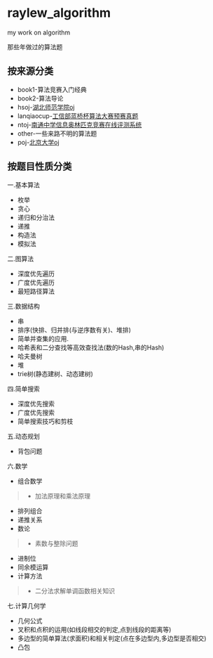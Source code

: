 # raylew_algorithm
my work on algorithm

那些年做过的算法题
## 按来源分类
* book1-算法竞赛入门经典
* book2-算法导论
* hsoj-[湖北师范学院oj](http://www.cs.hbnu.edu.cn/hsoj)
* lanqiaocup-[工信部蓝桥杯算法大赛预赛真题](http://www.lanqiao.org)
* ntoj-[南通中学信息奥林匹克竞赛在线评测系统](http://www.ntnoi.cn:8080/acmhome/welcome.do?method=index)
* other-一些来路不明的算法题
* poj-[北京大学oj](http://poj.org)

## 按题目性质分类
一.基本算法
* 枚举
* 贪心
* 递归和分治法
* 递推
* 构造法
* 模拟法

二.图算法
* 深度优先遍历
* 广度优先遍历
* 最短路径算法
  
三.数据结构
* 串
* 排序(快排、归并排(与逆序数有关)、堆排)
* 简单并查集的应用.
* 哈希表和二分查找等高效查找法(数的Hash,串的Hash)
* 哈夫曼树
* 堆
* trie树(静态建树、动态建树)

四.简单搜索
* 深度优先搜索
* 广度优先搜索
* 简单搜索技巧和剪枝

五.动态规划
* 背包问题

六.数学
* 组合数学
>* 加法原理和乘法原理
* 排列组合
* 递推关系
* 数论
>* 素数与整除问题
* 进制位
* 同余模运算
* 计算方法
>* 二分法求解单调函数相关知识

七.计算几何学
* 几何公式
* 叉积和点积的运用(如线段相交的判定,点到线段的距离等)
* 多边型的简单算法(求面积)和相关判定(点在多边型内,多边型是否相交)
* 凸包
